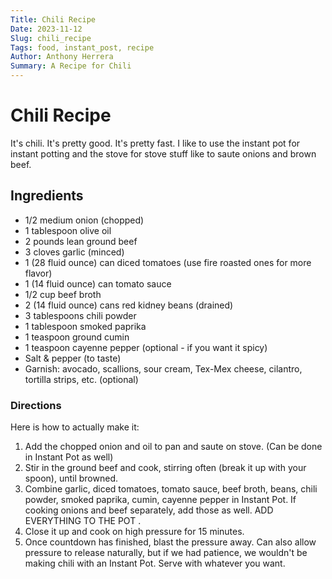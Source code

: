 ```yaml
---
Title: Chili Recipe
Date: 2023-11-12
Slug: chili_recipe
Tags: food, instant_post, recipe
Author: Anthony Herrera
Summary: A Recipe for Chili
---
```



# Chili Recipe

It's chili. It's pretty good. It's pretty fast. I like to use the instant pot for instant potting and the stove for stove stuff like to saute onions and brown beef. 



## Ingredients 

*  1/2 medium onion (chopped)
*  1 tablespoon olive oil
*  2 pounds lean ground beef
*  3 cloves garlic (minced)
*  1 (28 fluid ounce) can diced tomatoes (use fire roasted ones for more flavor)
*  1 (14 fluid ounce) can tomato sauce
*  1/2 cup beef broth
*  2 (14 fluid ounce) cans red kidney beans (drained)
*  3 tablespoons chili powder
*  1 tablespoon smoked paprika
*  1 teaspoon ground cumin
*  1 teaspoon cayenne pepper (optional - if you want it spicy)
*  Salt & pepper (to taste)
*  Garnish: avocado, scallions, sour cream, Tex-Mex cheese, cilantro, tortilla strips, etc. (optional)

### Directions

Here is how to actually make it:

1. Add the chopped onion and oil to pan and saute on stove. (Can be done in Instant Pot as well)
2. Stir in the ground beef and cook, stirring often (break it up with your spoon), until browned.
3. Combine garlic, diced tomatoes, tomato sauce, beef broth, beans, chili powder, smoked paprika, cumin, cayenne pepper in Instant Pot. If cooking onions and beef separately, add those as well. ADD EVERYTHING TO THE POT . 
5. Close it up and cook on high pressure for  15 minutes.
6. Once countdown has finished, blast the pressure away.  Can also allow pressure to release naturally, but if we had patience, we wouldn't be making chili with an Instant Pot. Serve with whatever you want.
